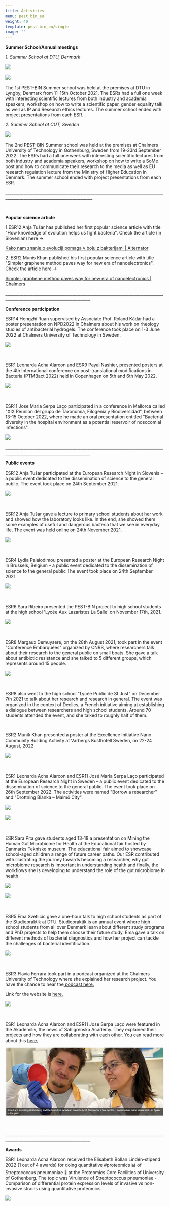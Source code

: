 ```yaml
---
title: Activities
menu: pest_bin_eu
weight: 40
template: pest-bin_eu/single
image: ""
---
```

**Summer School/Annual meetings**

*1. Summer School at DTU, Denmark*

![](../img/summer-school-dtu-v2.jpg)

![](../img/annual-meeting-dtu-v3.jpg)

The 1st PEST-BIN Summer school was held at the premises at DTU in Lyngby, Denmark from 11-15th October 2021. The ESRs had a full one week with interesting scientific lectures from both industry and academia speakers, workshop on how to write a scientific paper, gender equality talk as well as IP and Research ethics lectures. The summer school ended with project presentations from each ESR.

*2. Summer School at CUT, Sweden*

![](../img/pic-1.jpg)

The 2nd PEST-BIN Summer school was held at the premises at Chalmers University of Technology in Gothenburg, Sweden from 19-23rd September 2022. The ESRs had a full one week with interesting scientific lectures from both industry and academia speakers, workshop on how to write a SoMe post and how to communicate their research to the media as well as EU research regulation lecture from the Ministry of Higher Education in Denmark. The summer school ended with project presentations from each ESR.

\_\_\_\_\_\_\_\_\_\_\_\_\_\_\_\_\_\_\_\_\_\_\_\_\_\_\_\_\_\_\_\_\_\_\_\_\_\_\_\_\_\_\_\_\_\_\_\_\_\_\_\_\_\_\_\_\_\_\_\_\_\_\_\_\_\_\_\_\_\_\_\_\_\_\_\_\_\_\_\_\_\_\_\_\_\_\_\_\_\_\_\_\_\_\_\_\_\_\_\_\_\_\_\_\_\_\_\_\_\_\_\_\_\_\_\_\_\_\_\__

<br>

**Popular science article**

1.ESR12 Anja Tušar has published her first popular science article with title "How knowledge of evolution helps us fight bacteria". Check the article (in Slovenian) here -> <!--StartFragment-->

[Kako nam znanje o evoluciji pomaga v boju z bakterijami | Alternator](https://www.alternator.science/sl/daljse/kako-nam-znanje-o-evoluciji-pomaga-v-boju-z-bakterijami/)

<!--EndFragment--> 2. ESR2 Munis Khan published his first popular science article with title "Simpler graphene method paves way for new era of nanoelectronics". Check the article here -> <!--StartFragment-->

[Simpler graphene method paves way for new era of nanoelectronics | Chalmers](https://www.chalmers.se/en/departments/mc2/news/Pages/simpler-graphene-method-paves-way-for-new-era-of-nanoelectronics.aspx)

<!--EndFragment--> 

\_\_\_\_\_\_\_\_\_\_\_\_\_\_\_\_\_\_\_\_\_\_\_\_\_\_\_\_\_\_\_\_\_\_\_\_\_\_\_\_\_\_\_\_\_\_\_\_\_\_\_\_\_\_\_\_\_\_\_\_\_\_\_\_\_\_\_\_\_\_\_\_\_\_\_\_\_\_\_\_\_\_\_\_\_\_\_\_\_\_\_\_\_\_\_\_\_\_\_\_\_\_\_\_\_\_\_\_\_\_\_\_\_\_\_\_\_\_\_\_
<br>

**Conference participation**

ESR14 Hengzhi Ruan supervised by Associate Prof. Roland Kádár had a poster presentation on NPD2022 in Chalmers about his work on rheology studies of antibacterial hydrogels. The conference took place on 1-3 June 2022 at Chalmers University of Technology in Sweden.

![](../img/esr14-pic-1.jpg)

<br>

ESR1 Leonarda Acha Alarcon and ESR9 Payal Nashier, presented posters at the 4th International conference on post-translational modifications in Bacteria (PTMBact 2022) held in Copenhagen on 5th and 6th May 2022.

![](../img/payal-and-leo-pic-1.jpg)

<br>

ESR11 Jose Maria Serpa Laço participated in a conference in Mallorca called "XIX Reunión del grupo de Taxonomía, Filogenia y Biodiversidad", between 13-15 October 2022, where he made an oral presentation entitled "Bacterial diversity in the hospital environment as a potential reservoir of nosocomial infections". 

![](../img/conf-2022.jpg)

\_\_\_\_\_\_\_\_\_\_\_\_\_\_\_\_\_\_\_\_\_\_\_\_\_\_\_\_\_\_\_\_\_\_\_\_\_\_\_\_\_\_\_\_\_\_\_\_\_\_\_\_\_\_\_\_\_\_\_\_\_\_\_\_\_\_\_\_\_\_\_\_\_\_\_\_\_\_\_\_\_\_\_\_\_\_\_\_\_\_\_\_\_\_\_\_\_\_\_\_\_\_\_\_\_\_\_\_\_\_\_\_\_\_\_\_\_\_\_\_
<br>

**Public events**

ESR12 Anja Tušar participated at the European Research Night in Slovenia – a public event dedicated to the dissemination of science to the general public. The event took place on 24th September 2021.

![](../img/public-eevent-anja.jpg)

<br>

ESR12 Anja Tušar gave a lecture to primary school students about her work and showed how the laboratory looks like. In the end, she showed them some examples of useful and dangerous bacteria that we see in everyday life. The event was held online on 24th November 2021. 

![](../img/image-1.jpg)

<br>

ESR4 Lydia Palaiodimou presented a poster at the European Research Night in Brussels, Belgium  – a public event dedicated to the dissemination of science to the general public The event took place on 24th September 2021.

![](../img/lydia-2.1.jpg)

<br>

ESR6 Sara Ribeiro presented the PEST-BIN project to high school students at the high school 'Lycée Aux Lazaristes La Salle' on November 17th, 2021.

![](../img/declics1.1.jpg)

<br>

ESR8 Margaux Demuysere, on the 28th August 2021, took part in the event "Conference Embarquées" organized by CNRS, where researchers talk about their research to the general public on small boats. She gave a talk about antibiotic resistance and she talked to 5 different groups, which represents around 15 people. 

![](../img/pic-1.png)

<br>

ESR8 also went to the high school "Lycée Public de St Just" on December 7th 2021 to talk about her research and research in general. The event was organized in the context of Declics, a French initiative aiming at establishing a dialogue between researchers and high school students. Around 70 students attended the event, and she talked to roughly half of them. 

<br>

ESR2 Munik Khan presented a poster at the Excellence Initiative Nano Community Building Activity at Varbergs Kusthotell Sweden, on 22-24 August, 2022

![](../img/poster-2022.png)

<br>

ESR1 Leonarda Acha Alarcon and ESR11 José Maria Serpa Laço participated at the European Research Night in Sweden – a public event dedicated to the dissemination of science to the general public.  The event took place on 26th September 2022. The activities were named "Borrow a researcher" and "Drottning Blanka – Malmö City".

![](../img/researchers-night-2022-sep.jpg)

![](../img/researchers-night-sep-2022.jpg)

<br>

ESR Sara Pita gave students aged 13-18 a presentation on Mining the Human Gut Microbiome for Health at the Educational fair hosted by Danmarks Tekniske museum. The educational fair aimed to showcase school-aged children a range of future career paths. Our ESR contributed with illustrating the journey towards becoming a researcher, why gut microbiome research is important in understanding health and finally, the workflows she is developing to understand the role of the gut microbiome in health. 

![](../img/sara-1.jpg)

![](../img/sara-2.jpg)

<br>

ESR5 Ema Svetlicic gave a one-hour talk to high school students as part of the Studiepraktik at DTU. Studiepraktik is an annual event where high school students from all over Denmark learn about different study programs and PhD projects to help them choose their future study. Ema gave a talk on different methods of bacterial diagnostics and how her project can tackle the challenges of bacterial identification. 

![](../img/high-school-talk_emsv.jpg)

<br>

E﻿SR3 Flavia Ferrara took part in a podcast organized at the Chalmers University of Technology where she explained her research project. You have the chance to hear the[ podcast here. ](https://poddradioscience.libsyn.com/77-chalmers-short-stories-iii)

L﻿ink for the website is [here.](http://www.radioscience.se/forskningskommunikation/77-chalmers-short-stories-iii/)

![](../img/pp2-flavia.jpg)

<br>

E﻿SR1 Leonarda Acha Alarcon and ESR11 Jose Serpa Laço were featured in the Akademiliv, the news of Sahlgrenska Academy. They explained their projects and how they are collaborating with each other. You can read more about this [here.](https://akademiliv.se/en/2022/10/86196/)

![](img/capture-jose-and-leo.png)

<br>

\_\_\_\_\_\_\_\_\_\_\_\_\_\_\_\_\_\_\_\_\_\_\_\_\_\_\_\_\_\_\_\_\_\_\_\_\_\_\_\_\_\_\_\_\_\_\_\_\_\_\_\_\_\_\_\_\_\_\_\_\_\_\_\_\_\_\_\_\_\_\_\_\_\_\_\_\_\_\_\_\_\_\_\_\_\_\_\_\_\_\_\_\_\_\_\_\_\_\_\_\_\_\_\_\_\_\_\_\_\_\_\_\_\_\_\_\_\_\_\_
<br>

**A﻿wards**

ESR1 Leonarda Acha Alarcon received the Elisabeth Bollan Lindén-stipend 2022 (1 out of 4 awards) for doing quantitative #proteomics 📊 of Streptococcus pneumoniae 🦠 at the Proteomics Core Facilities of University of Gothenburg.  The topic was Virulence of Streptococcus pneumoniae - Comparison of differential protein expression levels of invasive vs non-invasive strains using quantitative proteomics.

![](../img/bollan-leo.jpg)
